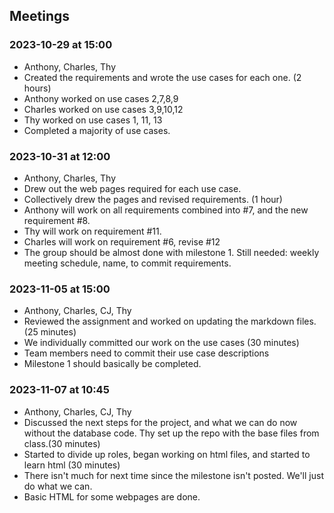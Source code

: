 ## Meetings
### 2023-10-29 at 15:00
- Anthony, Charles, Thy
- Created the requirements and wrote the use cases for each one. (2 hours)
- Anthony worked on use cases 2,7,8,9
- Charles worked on use cases 3,9,10,12
- Thy worked on use cases 1, 11, 13
- Completed a majority of use cases.

### 2023-10-31 at 12:00 
- Anthony, Charles, Thy
- Drew out the web pages required for each use case.
- Collectively drew the pages and revised requirements. (1 hour)
- Anthony will work on all requirements combined into #7, and the new requirement #8.
- Thy will work on requirement #11.
- Charles will work on requirement #6, revise #12
- The group should be almost done with milestone 1. Still needed: weekly meeting schedule, name, to commit requirements.

### 2023-11-05 at 15:00
- Anthony, Charles, CJ, Thy
- Reviewed the assignment and worked on updating the markdown files. (25 minutes)
- We individually committed our work on the use cases (30 minutes)
- Team members need to commit their use case descriptions
- Milestone 1 should basically be completed.

### 2023-11-07 at 10:45
- Anthony, Charles, CJ, Thy
- Discussed the next steps for the project, and what we can do now without the database code. Thy set up the repo with the base files from class.(30 minutes)
- Started to divide up roles, began working on html files, and started to learn html (30 minutes)
- There isn't much for next time since the milestone isn't posted. We'll just do what we can.
- Basic HTML for some webpages are done.
